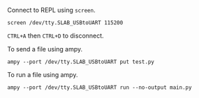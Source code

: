 


Connect to REPL using `screen`.

```
screen /dev/tty.SLAB_USBtoUART 115200
```

`CTRL+A` then `CTRL+D` to disconnect.

To send a file using ampy.

```
ampy --port /dev/tty.SLAB_USBtoUART put test.py
```

To run a file using ampy.

```
ampy --port /dev/tty.SLAB_USBtoUART run --no-output main.py
```
